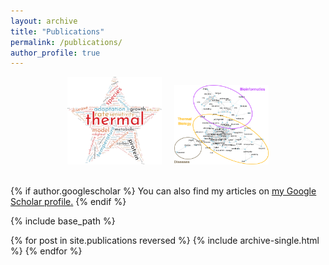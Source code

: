 ```yaml
---
layout: archive
title: "Publications"
permalink: /publications/
author_profile: true
---
```


<center>
	<a title="Word cloud of abstracts from all papers listed below."><img src="../images/publications/wordcloud.png" width="30%" height="30%"></a>
	&nbsp;&nbsp;&nbsp;
	<a title="Network of semantically related terms from paper abstracts."><img src="../images/publications/word_network.png" width="30%" height="30%"></a>
</center><br>

{% if author.googlescholar %}
  You can also find my articles on <u><a href="{{author.googlescholar}}">my Google Scholar profile</a>.</u>
{% endif %}

{% include base_path %}

{% for post in site.publications reversed %}
  {% include archive-single.html %}
{% endfor %}
